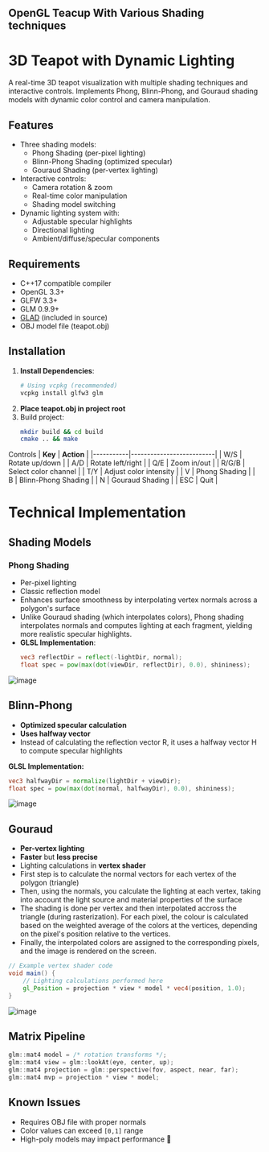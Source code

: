## OpenGL Teacup With Various Shading techniques

# 3D Teapot with Dynamic Lighting

A real-time 3D teapot visualization with multiple shading techniques and interactive controls. Implements Phong, Blinn-Phong, and Gouraud shading models with dynamic color control and camera manipulation.

## Features

- Three shading models:
  - Phong Shading (per-pixel lighting)
  - Blinn-Phong Shading (optimized specular)
  - Gouraud Shading (per-vertex lighting)
- Interactive controls:
  - Camera rotation & zoom
  - Real-time color manipulation
  - Shading model switching
- Dynamic lighting system with:
  - Adjustable specular highlights
  - Directional lighting
  - Ambient/diffuse/specular components

## Requirements

- C++17 compatible compiler
- OpenGL 3.3+
- GLFW 3.3+
- GLM 0.9.9+
- [GLAD](https://glad.dav1d.de/) (included in source)
- OBJ model file (teapot.obj)

## Installation

1. **Install Dependencies**:
   ```bash
   # Using vcpkg (recommended)
   vcpkg install glfw3 glm
2. **Place teapot.obj in project root**
3. Build project:
   ```bash
   mkdir build && cd build
   cmake .. && make

Controls
| **Key**   | **Action**               |
|-----------|--------------------------|
| W/S       | Rotate up/down           |
| A/D       | Rotate left/right        |
| Q/E       | Zoom in/out              |
| R/G/B     | Select color channel     |
| T/Y       | Adjust color intensity   |
| V         | Phong Shading            |
| B         | Blinn-Phong Shading      |
| N         | Gouraud Shading          |
| ESC       | Quit                     |

# Technical Implementation

## Shading Models

### Phong Shading
- Per-pixel lighting
- Classic reflection model
- Enhances surface smoothness by interpolating vertex normals across a polygon's surface
- Unlike Gouraud shading (which interpolates colors), Phong shading interpolates normals and computes lighting at each fragment, yielding more realistic specular highlights.
- **GLSL Implementation**:
  ```glsl
  vec3 reflectDir = reflect(-lightDir, normal);
  float spec = pow(max(dot(viewDir, reflectDir), 0.0), shininess);
![image](https://github.com/user-attachments/assets/75cb8cb6-4619-482c-81b3-280b53931ede)



## Blinn-Phong
- **Optimized specular calculation**  
- **Uses halfway vector**
- Instead of calculating the reflection vector R, it uses a halfway vector H to compute specular highlights

**GLSL Implementation:**  
```glsl
vec3 halfwayDir = normalize(lightDir + viewDir);
float spec = pow(max(dot(normal, halfwayDir), 0.0), shininess);
```
![image](https://github.com/user-attachments/assets/7314b303-aebd-49b1-80e5-833999a0a6bd)


## Gouraud

- **Per-vertex lighting**
- **Faster** but **less precise**
- Lighting calculations in **vertex shader**
- First step is to calculate the normal vectors for each vertex of the polygon (triangle)
- Then, using the normals, you calculate the lighting at each vertex, taking into account the light source and material properties of the surface
- The shading is done per vertex and then interpolated accross the triangle (during rasterization). For each pixel, the colour is calculated based on the weighted average of the colors at the vertices, depending on the pixel's position relative to the vertices.
- Finally, the interpolated colors are assigned to the corresponding pixels, and the image is rendered on the screen.

```glsl
// Example vertex shader code
void main() {
    // Lighting calculations performed here
    gl_Position = projection * view * model * vec4(position, 1.0);
}
```
![image](https://github.com/user-attachments/assets/ce92364c-72fe-4319-af9a-b006a297cb42)



## Matrix Pipeline

```cpp
glm::mat4 model = /* rotation transforms */;
glm::mat4 view = glm::lookAt(eye, center, up);
glm::mat4 projection = glm::perspective(fov, aspect, near, far);
glm::mat4 mvp = projection * view * model;
```

## Known Issues

- Requires OBJ file with proper normals  
- Color values can exceed `[0,1]` range  
- High-poly models may impact performance
🚀
